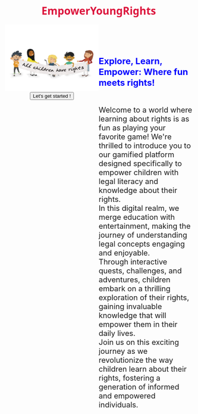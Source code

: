 <!DOCTYPE html>
<html lang="en">
<head>
    <meta charset="UTF-8">
    <meta name="viewport" content="width=device-width, initial-scale=1.0">
    <title>Home</title>
    <style>
        h1{
            font-family:'Segoe UI', Tahoma, Geneva, Verdana, sans-serif;
            right: 30%;
            margin-top: 5%;
            color: crimson;  
        }
        h3{
            color: blue;
        }
        img{
        background-image: url('rightsc.jpg');
        background-repeat: no-repeat;
        max-width: 50%;
        max-height: 50%;
        }
        .text{
            font-size: 20px;
            float: right;
            max-width: 50%;
            max-height: 50%;
            margin-top: 10%;
        }

        .button-53 {
  background-color: blue;
  border: 0 solid #E5E7EB;
  box-sizing: border-box;
  color: white;
  display: flex;
  font-family: ui-sans-serif,system-ui,-apple-system,system-ui,"Segoe UI",Roboto,"Helvetica Neue",Arial,"Noto Sans",sans-serif,"Apple Color Emoji","Segoe UI Emoji","Segoe UI Symbol","Noto Color Emoji";
  font-size: 1rem;
  font-weight: 700;
  justify-content: center;
  line-height: 1.75rem;
  padding: .75rem 1.65rem;
  position: relative;
  text-align: center;
  text-decoration: none #000000 solid;
  text-decoration-thickness: auto;
  width: 50%;
  max-width: 260px;
  position: relative;
  cursor: pointer;
  transform: rotate(-2deg);
  user-select: none;
  -webkit-user-select: none;
  touch-action: manipulation;
  
}

.button-53:focus {
  outline: 0;
}

.button-53:after {
  content: '';
  position: absolute;
  border: 1px solid #000000;
  bottom: 4px;
  left: 4px;
  width: calc(100% - 1px);
  height: calc(100% - 1px);
}

.button-53:hover:after {
  bottom: 2px;
  left: 2px;
}

@media (min-width: 768px) {
  .button-53 {
    padding: .75rem 3rem;
    font-size: 1.25rem;
  }
}
    </style>
</head>
<body>
<center><h1>EmpowerYoungRights</h1></center>
<img src="rightsc.jpg" alt="rightsofchild">
<div class="text">
    <h3> Explore, Learn, Empower: Where fun meets rights!</h3><br>
         Welcome to a world where learning about rights is as fun as playing your favorite game! We're thrilled to introduce you to our gamified platform designed specifically to empower children with legal literacy and knowledge about their rights.<br>
         In this digital realm, we merge education with entertainment, making the journey of understanding legal concepts engaging and enjoyable.<br>
         Through interactive quests, challenges, and adventures, children embark on a thrilling exploration of their rights, gaining invaluable knowledge that will empower them in their daily lives. <br>
         Join us on this exciting journey as we revolutionize the way children learn about their rights, fostering a generation of informed and empowered individuals. 
</div><br>
<center><button class="button-53" role="button">Let's get started !</button></center>
    
</body>
</html>
